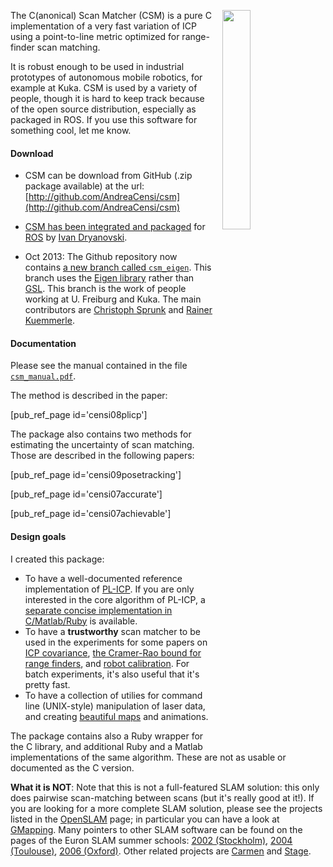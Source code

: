 
<img src="https://purl.org/censi/research/2007-plicp/sm_plicp_zoom_crop.gif" style='float:right; margin: 1em; width: 30%'/>
    
The C(anonical) Scan Matcher (CSM) is a pure C implementation of a very fast variation of ICP 
using a point-to-line metric optimized for range-finder scan matching.

It is robust enough to be used in industrial prototypes of autonomous
mobile robotics, for example at Kuka. CSM is used by a variety of people, though it is hard to keep track because of the open source distribution, especially as packaged in ROS. 
If you use this software for something cool, let me know.

#### Download

* CSM can be download from GitHub (.zip package available) at the url:  
  [http://github.com/AndreaCensi/csm](http://github.com/AndreaCensi/csm)

* [CSM has been integrated and packaged][stack] for [ROS] by [Ivan Dryanovski][ivan].

* Oct 2013: The Github repository now contains [a new branch called ``csm_eigen``](https://github.com/AndreaCensi/csm/tree/csm_eigen). 
This branch uses the [Eigen library](http://eigen.tuxfamily.org/index.php?title=Main_Page) rather than [GSL](http://www.gnu.org/software/gsl/). This branch is the work of people working at U. Freiburg and Kuka. The main contributors are [Christoph Sprunk](http://www.informatik.uni-freiburg.de/~sprunkc/) and [Rainer Kuemmerle](http://www.informatik.uni-freiburg.de/~kuemmerl/).

#### Documentation

Please see the manual contained in the file [``csm_manual.pdf``][manual]. 

[manual]: https://github.com/AndreaCensi/csm/blob/master/csm_manual.pdf

The method is described in the paper:

[pub_ref_page id='censi08plicp']

The package also contains two methods for estimating the
uncertainty of scan matching. Those are described in the following papers: 

[pub_ref_page id='censi09posetracking']

[pub_ref_page id='censi07accurate']

[pub_ref_page id='censi07achievable']


[stack]: http://www.ros.org/wiki/canonical_scan_matcher
[ivan]: http://robotics.ccny.cuny.edu/blog/People/Dryanovski
[ROS]: http://www.ros.org/
 
#### Design goals

I created this package:

- To have a well-documented reference implementation of [PL-ICP](https://purl.org/censi/2007/plicp). If you are only interested in the core algorithm of PL-ICP, a [separate concise implementation in C/Matlab/Ruby](https://purl.org/censi/2007/gpc) is available.
- To have a **trustworthy** scan matcher to be used in the experiments for some papers on [ICP covariance](https://purl.org/censi/2006/icpcov), [the Cramer-Rao bound for range finders](https://purl.org/censi/2006/accuracy), and [robot calibration](https://purl.org/censi/2007/calib).  For batch experiments, it's also useful that it's pretty fast.
- To have a collection of utilies for command line (UNIX-style) manipulation of laser data,
  and creating [beautiful maps][map-example] and animations.

The package contains also a Ruby wrapper for the C library, and additional Ruby and a Matlab implementations of the same algorithm. These are not as usable or documented as the C version.

**What it is NOT**: Note that this is not a full-featured SLAM solution: this only does pairwise scan-matching between scans (but it's really good at it!).
If you are looking for a more complete SLAM solution, please see the projects listed in the [OpenSLAM](http://www.openslam.org) page; in particular you can have a look at [GMapping]. 
Many pointers to other SLAM software can be found on the pages of the Euron SLAM summer schools: 
[2002 (Stockholm)](http://www.cas.kth.se/SLAM/),
[2004 (Toulouse)](http://www.laas.fr/SLAM/),
[2006 (Oxford)](http://www.robots.ox.ac.uk/~SSS06/Website/index.html).
Other related projects are [Carmen] and [Stage].

[map-example]: https://purl.org/censi/research/2007-plicp/laserazosSM3.log.pdf

[gmapping]: http://www.openslam.org/gmapping.html
[carmen]: http://carmen.sourceforge.net/
[stage]: http://playerstage.sourceforge.net/

